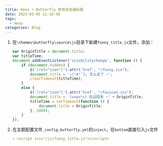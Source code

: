 ```yaml
---
title: Hexo + Butterfly 修改浏览器标题
date: 2023-03-05 12:10:58
tags:
  - Hexo
categories: Blog
---
```




1. 在`\themes\butterfly\source\js`目录下新建`funny_title.js`文件，添加：
    ```js
    var OriginTitle = document.title;
    var titleTime;
    document.addEventListener('visibilitychange', function () {
        if (document.hidden) {
            $('[rel="icon"]').attr('href', "/funny.ico");
            document.title = '╭(°A°`)╮ 怎么走了 ~';
            clearTimeout(titleTime);
        }
        else {
            $('[rel="icon"]').attr('href', "/favicon.ico");
            document.title = '(ฅ>ω<*ฅ) 欢迎回来 ~' + OriginTitle;
            titleTime = setTimeout(function () {
                document.title = OriginTitle;
            }, 2000);
        }
    });
    ```
    
2. 在主题配置文件`_config.butterfly.yml`的`inject`，在`bottom`直接引入`js`文件
    ```yaml
    - <script src="/js/funny_title.js"></script>
    ```

